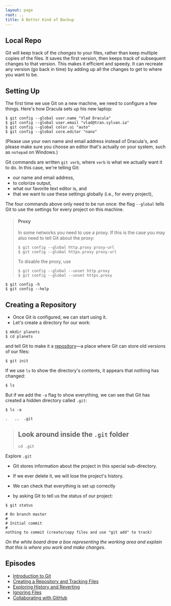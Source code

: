 ```yaml
---
layout: page
root: ..
title: A Better Kind of Backup
---
```


## Local Repo

Git will keep track of the _changes_ to your files, rather than keep multiple copies of the files.
It saves the first version, then keeps track of subsequent changes to that version.
This makes it efficient and speedy.
It can recreate any version (go back in time) by adding up all the changes
to get to where you want to be.

## Setting Up

The first time we use Git on a new machine,
we need to configure a few things.
Here's how Dracula sets up his new laptop:

~~~ {.bash}
$ git config --global user.name "Vlad Dracula"
$ git config --global user.email "vlad@tran.sylvan.ia"
$ git config --global color.ui "auto"
$ git config --global core.editor "nano"
~~~

(Please use your own name and email address instead of Dracula's,
and please make sure you choose an editor that's actually on your system,
such as `notepad` on Windows.)

Git commands are written `git verb`,
where `verb` is what we actually want it to do.
In this case,
we're telling Git:

*   our name and email address,
*   to colorize output,
*   what our favorite text editor is, and
*   that we want to use these settings globally (i.e., for every project),

The four commands above only need to be run once:
the flag `--global` tells Git to use the settings for every project on this machine.

> #### Proxy
>
> In some networks you need to use a proxy. If this is the case you may also
> need to tell Git about the proxy:
>
> ~~~ {.bash}
> $ git config --global http.proxy proxy-url
> $ git config --global https.proxy proxy-url
> ~~~
>
> To disable the proxy, use
>
> ~~~ {.bash}
> $ git config --global --unset http.proxy
> $ git config --global --unset https.proxy
> ~~~

~~~
$ git config -h
$ git config --help
~~~

## Creating a Repository

* Once Git is configured,
we can start using it.
* Let's create a directory for our work:

~~~ {.bash}
$ mkdir planets
$ cd planets
~~~

and tell Git to make it a [repository](../../gloss.html#repository)&mdash;a place where
Git can store old versions of our files:

~~~ {.bash}
$ git init
~~~

If we use `ls` to show the directory's contents,
it appears that nothing has changed:

~~~ {.bash}
$ ls
~~~

But if we add the `-a` flag to show everything,
we can see that Git has created a hidden directory called `.git`:

~~~ {.bash}
$ ls -a
~~~

~~~ {.output}
.	..	.git
~~~

> ## Look around inside the `.git` folder
>~~~
> cd .git
>~~~

Explore `.git`

* Git stores information about the project in this special sub-directory.
* If we ever delete it, we will lose the project's history.

* We can check that everything is set up correctly
* by asking Git to tell us the status of our project:

~~~ {.bash}
$ git status
~~~

~~~ {.output}
# On branch master
#
# Initial commit
#
nothing to commit (create/copy files and use "git add" to track)
~~~

_On the white board draw a box representing the working area and
 explain that this is where you work and make changes._


## Episodes
 
 * [Introduction to Git](00-git-intro.md)
 * [Creating a Repository and Tracking Files](01-git-setup-create-repo.md)
 * [Exploring History and Reverting](03-exploring-hist.md)
 * [Ignoring Files](04-ignoring-things.md)
 * [Collaborating with GitHub](05-github-collab.md)
